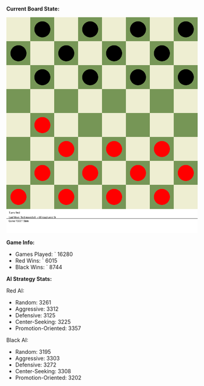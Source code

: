 
**Current Board State:**  
<!-- START_GIF -->
![Checkers Game](./checkers_game.gif)
<!-- END_GIF -->

**Game Info:**  
- Games Played: `<!-- GAMES_PLAYED --> 16280
- Red Wins: `<!-- RED_WINS --> 6015
- Black Wins: `<!-- BLACK_WINS --> 8744

<!-- AI_STATS -->
**AI Strategy Stats:**

Red AI:
- Random: 3261
- Aggressive: 3312
- Defensive: 3125
- Center-Seeking: 3225
- Promotion-Oriented: 3357

Black AI:
- Random: 3195
- Aggressive: 3303
- Defensive: 3272
- Center-Seeking: 3308
- Promotion-Oriented: 3202
